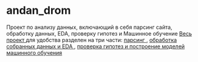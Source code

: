 # andan_drom

Проект по анализу данных, включающий в себя парсинг сайта, обработку данных, EDA, проверку гипотез и Машинное обучение
<a href="https://github.com/segor14/andan_drom/blob/main/merged.ipynb" target="_blank"> Весь проект </a> для удобства разделен на три части: <a href="https://github.com/segor14/andan_drom/blob/main/Парсинг.ipynb" target="_blank"> парсинг </a>, <a href="https://github.com/segor14/andan_drom/blob/main/Обработка_и_визуализация.ipynb" target="_blank"> обработка собранных данных и EDA </a>, <a href="https://github.com/segor14/andan_drom/blob/main/Гипотезы_и_МО.ipynb" target="_blank"> проверка гипотез и построение моделей машинного обучения </a>
